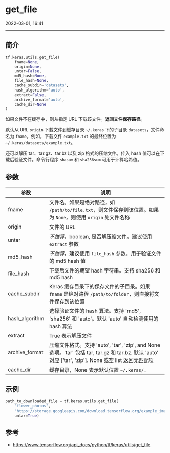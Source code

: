 # get_file

2022-03-01, 16:41
****

## 简介

```python
tf.keras.utils.get_file(
    fname=None,
    origin=None,
    untar=False,
    md5_hash=None,
    file_hash=None,
    cache_subdir='datasets',
    hash_algorithm='auto',
    extract=False,
    archive_format='auto',
    cache_dir=None
)
```

如果文件不在缓存中，则从指定 URL 下载该文件。**返回文件保存路径**。

默认从 URL `origin` 下载文件到缓存目录 `~/.keras` 下的子目录 `datasets`，文件命名为 `fname`。例如，下载文件 `example.txt` 的最终位置为 `~/.keras/datasets/example.txt`。

还可以解压 tar、tar.gz、tar.bz 以及 zip 格式的压缩文件。传入 hash 值可以在下载后验证文件。命令行程序 `shasum` 和 `sha256sum` 可用于计算哈希值。

## 参数

|参数|说明|
|---|---|
|fname|文件名。如果是绝对路径，如 `/path/to/file.txt`，则文件保存到该位置。如果为 `None`，则使用 `origin` 处文件名称|
|origin|文件的 URL|
|untar|*不推荐*，boolean, 是否解压缩文件。建议使用 `extract` 参数|
|md5_hash|*不推荐*，建议使用 `file_hash` 参数。用于验证文件的 md5 hash 值|
|file_hash|下载后文件的期望 hash 字符串。支持 sha256 和 md5 hash|
|cache_subdir|Keras 缓存目录下的保存文件的子目录。如果 `fname` 是绝对路径 `/path/to/folder`，则直接将文件保存到该位置|
|hash_algorithm|选择验证文件的 hash 算法。支持 'md5', 'sha256' 和 'auto'。默认 'auto' 自动检测使用的 hash 算法|
|extract|True 表示解压文件|
|archive_format|压缩文件格式。支持 'auto', 'tar', 'zip', and None 选项。'tar' 包括 tar, tar.gz 和 tar.bz. 默认 'auto' 对应 ['tar', 'zip']. None 或空 list 返回无匹配项|
|cache_dir|缓存目录，None 表示默认位置 `~/.keras/.`|

## 示例

```python
path_to_downloaded_file = tf.keras.utils.get_file(
    "flower_photos",
    "https://storage.googleapis.com/download.tensorflow.org/example_images/flower_photos.tgz",
    untar=True)
```

## 参考

- https://www.tensorflow.org/api_docs/python/tf/keras/utils/get_file
